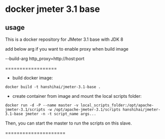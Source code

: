 # docker jmeter 3.1 base

## usage

This is a docker repository for JMeter 3.1 base with JDK 8

add below arg if you want to enable proxy when build image

--build-arg http_proxy=http://host:port

==================

* build docker image:

```
docker build -t hanshihai/jmeter-3.1-base .
```

* create container from image and mount the local scripts folder:

```
docker run -d -P --name master -v local_scripts_folder:/opt/apache-jmeter-3.1/scripts -w /opt/apache-jmeter-3.1/scripts hanshihai/jmeter-3.1-base jmeter -n -t script_name args...
```

Then, you can start the master to run the scripts on this slave.

=====================

